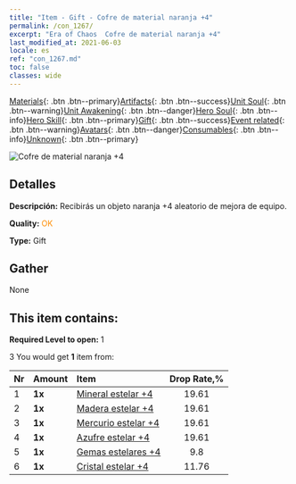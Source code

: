 ```yaml
---
title: "Item - Gift - Cofre de material naranja +4"
permalink: /con_1267/
excerpt: "Era of Chaos  Cofre de material naranja +4"
last_modified_at: 2021-06-03
locale: es
ref: "con_1267.md"
toc: false
classes: wide
---
```

 [Materials](/ItemsES/){: .btn .btn--primary}[Artifacts](/ItemsES/Artifacts/){: .btn .btn--success}[Unit Soul](/ItemsES/UnitSoul/){: .btn .btn--warning}[Unit Awakening](/ItemsES/UnitAwakening/){: .btn .btn--danger}[Hero Soul](/ItemsES/HeroSoul/){: .btn .btn--info}[Hero Skill](/ItemsES/HeroSkill/){: .btn .btn--primary}[Gift](/ItemsES/Gift/){: .btn .btn--success}[Event related](/ItemsES/Events/){: .btn .btn--warning}[Avatars](/ItemsES/Avatars/){: .btn .btn--danger}[Consumables](/ItemsES/Consumables/){: .btn .btn--info}[Unknown](/ItemsES/Unknown/){: .btn .btn--primary}

 ![Cofre de material naranja +4](/images/t/i_304002.png)

## Detalles
 **Descripción:** Recibirás un objeto naranja +4 aleatorio de mejora de equipo.

 **Quality:** <span style="color: #FF8C00">OK</span>

 **Type:** Gift

## Gather

  None

## This item contains:

 **Required Level to open:** 1

 3 You would get **1** item  from:

  | Nr | Amount |     Item    | Drop Rate,% |
  |:---|:-------|:------------|:---------:|
  | 1 |  **1x** | [Mineral estelar +4](/ItemsES/mat_89/) | 19.61 | 
  | 2 |  **1x** | [Madera estelar +4](/ItemsES/mat_90/) | 19.61 | 
  | 3 |  **1x** | [Mercurio estelar +4](/ItemsES/mat_91/) | 19.61 | 
  | 4 |  **1x** | [Azufre estelar +4](/ItemsES/mat_92/) | 19.61 | 
  | 5 |  **1x** | [Gemas estelares +4](/ItemsES/mat_93/) | 9.8 | 
  | 6 |  **1x** | [Cristal estelar +4](/ItemsES/mat_94/) | 11.76 | 
